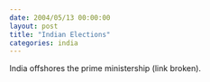 ```yaml
---
date: 2004/05/13 00:00:00
layout: post
title: "Indian Elections"
categories: india
---
```


India offshores the prime ministership (link broken).
